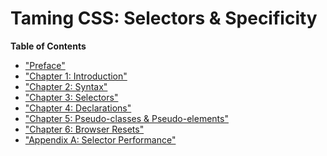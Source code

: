 # Taming CSS: Selectors & Specificity

**Table of Contents**

  * ["Preface"](../preface.md)
  * ["Chapter 1: Introduction"](chapter1.md)
  * ["Chapter 2: Syntax"](chapter2.md)
  * ["Chapter 3: Selectors"](chapter3.md)
  * ["Chapter 4: Declarations"](chapter4.md)
  * ["Chapter 5: Pseudo-classes & Pseudo-elements"](chapter5.md)
  * ["Chapter 6: Browser Resets"](chapter6.md)
  * ["Appendix A: Selector Performance"](appendixA.md)

<!---
minification?
-->
